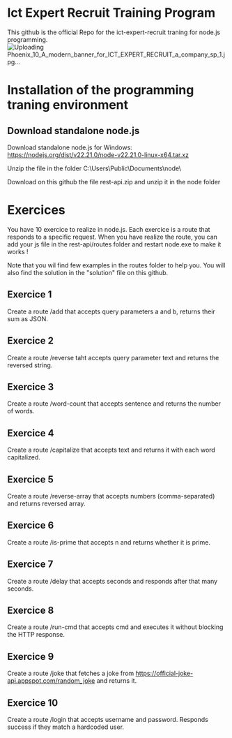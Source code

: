 # Ict Expert Recruit Training Program
This github is the official Repo for the ict-expert-recruit traning for node.js programming. 
![Uploading Phoenix_10_A_modern_banner_for_ICT_EXPERT_RECRUIT_a_company_sp_1.jpg…]()

# Installation of the programming traning environment 

## Download standalone node.js
Download standalone node.js for Windows: https://nodejs.org/dist/v22.21.0/node-v22.21.0-linux-x64.tar.xz

Unzip the file in the folder C:\Users\Public\Documents\node\

Download on this github the file rest-api.zip and unzip it in the node folder

# Exercices 
You have 10 exercice to realize in node.js. Each exercice is a route that responds to a specific request. 
When you have realize the route, you can add your js file in the rest-api/routes folder and restart node.exe to make it works !

Note that you wil find few examples in the routes folder to help you. You will also find the solution in the "solution" file on this github. 

## Exercice 1 
Create a route /add that accepts query parameters a and b, returns their sum as JSON.
## Exercice 2
Create a route /reverse taht accepts query parameter text and returns the reversed string.
## Exercice 3
Create a route /word-count that accepts sentence and returns the number of words.
## Exercice 4
Create a route /capitalize that accepts text and returns it with each word capitalized.
## Exercice 5
Create a route /reverse-array that accepts numbers (comma-separated) and returns reversed array.
## Exercice 6
Create a route /is-prime that accepts n and returns whether it is prime.
## Exercice 7
Create a route /delay that accepts seconds and responds after that many seconds.
## Exercice 8
Create a route /run-cmd that accepts cmd and executes it without blocking the HTTP response.
## Exercice 9
Create a route /joke that fetches a joke from https://official-joke-api.appspot.com/random_joke and returns it.
## Exercice 10
Create a route /login that accepts username and password. Responds success if they match a hardcoded user.



